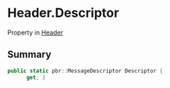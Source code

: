 # Header.Descriptor

Property in [Header](/api/csharp/yarn.header.md)

## Summary



```csharp
public static pbr::MessageDescriptor Descriptor {
      get; }
```

